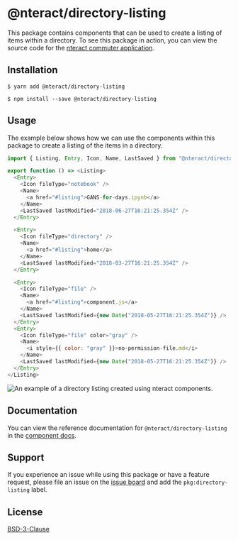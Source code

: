 # @nteract/directory-listing

This package contains components that can be used to create a listing of items within a directory. To see this package in action, you can view the source code for the [nteract commuter application](https://github.com/nteract/nteract/tree/master/applications/commuter).

## Installation

```
$ yarn add @nteract/directory-listing
```

```
$ npm install --save @nteract/directory-listing
```

## Usage

The example below shows how we can use the components within this package to create a listing of the items in a directory.

```javascript
import { Listing, Entry, Icon, Name, LastSaved } from "@nteract/directory-listing";

export function () => <Listing>
  <Entry>
    <Icon fileType="notebook" />
    <Name>
      <a href="#listing">GANS-for-days.ipynb</a>
    </Name>
    <LastSaved lastModified="2018-06-27T16:21:25.354Z" />
  </Entry>

  <Entry>
    <Icon fileType="directory" />
    <Name>
      <a href="#listing">home</a>
    </Name>
    <LastSaved lastModified="2018-03-27T16:21:25.354Z" />
  </Entry>

  <Entry>
    <Icon fileType="file" />
    <Name>
      <a href="#listing">component.js</a>
    </Name>
    <LastSaved lastModified={new Date("2018-05-27T16:21:25.354Z")} />
  </Entry>
  <Entry>
    <Icon fileType="file" color="gray" />
    <Name>
      <i style={{ color: "gray" }}>no-permission-file.md</i>
    </Name>
    <LastSaved lastModified={new Date("2018-05-27T16:21:25.354Z")} />
  </Entry>
</Listing>
```

![An example of a directory listing created using nteract components.](https://cldup.com/GEhOFUTvAN.png)

## Documentation

You can view the reference documentation for `@nteract/directory-listing` in the [component docs](https://components.nteract.io/#nteractdirectory-listing).

## Support

If you experience an issue while using this package or have a feature request, please file an issue on the [issue board](https://github.com/nteract/nteract/issues/new/choose) and add the `pkg:directory-listing` label.

## License

[BSD-3-Clause](https://choosealicense.com/licenses/bsd-3-clause/)
